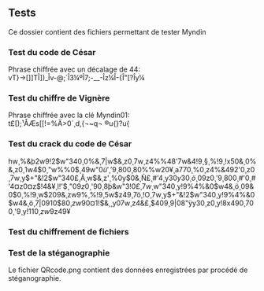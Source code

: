 ## Tests
Ce dossier contient des fichiers permettant de tester Myndin

### Test du code de César
Phrase chiffrée avec un décalage de 44:  
vT}->[]]TÎ])_Îv-@;`Î3¼ºÎ7;-__-Îz¼Î-{Î"[?Îy¼  

### Test du chiffre de Vignère
Phrase chiffrée avec la clé Myndin01:  
t£[);¹ÅÆs[[!=%Ä>0`¸d,{¬~q¬ ®u{}?u{  

### Test du crack du code de César
hw¸%&þ2w9!2$w"340¸0%&¸7|w$&¸z0¸7w¸z4%%48'7w&4!9¸§¸%!9¸!x50&¸0%&¸z0¸1w4$0¸"w%%0$¸49w"0$ü'¸'9¸80%%w20¸zw9%¸'9¸w'&$0¸80%%w20¥¸a770¸%0¸z4%&492'0¸z0¸7w¸y$+"&!2$w"340£¸Â¸w$&¸z'¸%0y$0&¸Ñ£¸#'4¸y30$y30¸ö¸$09z$0¸'9¸80%%w20¸4949&077424x70¸ö¸w'&$0¸#'0¸#'4¤z0¤z$!4&¥¸l!'$¸"$09z$0¸'90¸8þ&w"3!$0£¸7w¸%&þ2w9!2$w"340¸y!9%4%&0$w4&¸ö¸09&0$$0$¸%!9¸w$209&¸zw9%¸%!9¸5w$z49¸7ö¸!O¸7w¸y$+"&!2$w"340¸y!9%4%&0$w4&¸ö¸7|0910$80$¸zw9%¸'9¸y!11$0¤1!$&¸¸y07w¸z4&£¸$409¸9|08"ÿy30¸z0¸y!8x490$¸70%¸z0'*¸&0y394#'0%£¸z0¸8ÿ80¸#'0¸7|!9¸"0'&¸09&0$$0$¸'9¸y!11$0¸zw9%¸%!9¸5w$z49¥  

### Test du chiffrement de fichiers


### Test de la stéganographie
Le fichier QRcode.png contient des données enregistrées par procédé de stéganographie.

